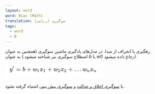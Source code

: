 ```yaml
---
layout: word
word: Bias (Math)
translation: سوگیری (ریاضی)
tags:
  - word
  - B
---
```


رهگیری یا انحراف از مبدا. در مدل‌های یادگیری ماشین سوگیری (همچنین به عنوان اصطلاح سوگیری نیز شناخته میشود.) به عنوان *b* یا *w0  ارجاع داده میشود.*



![](/assets/img/b_bias_(math).png)

با [سوگیری اخلاق و عدالت](b/bias_ethics) و [سوگیری پیش بینی](p/prediction_bias) اشتباه گرفته نشود.